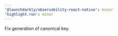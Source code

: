 ```yaml
---
'@launchdarkly/observability-react-native': minor
'highlight.run': minor
---
```


Fix generation of canonical key.
